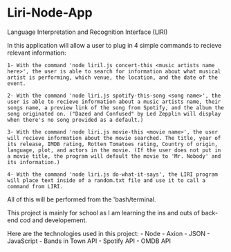 # Liri-Node-App
Language Interpretation and Recognition Interface (LIRI)

In this application will allow a user to plug in 4 simple commands to recieve relevant information:
    
    1- With the command 'node liril.js concert-this <music artists name here>', the user is able to search for information about what musical artist is performing, which venue, the location, and the date of the event.

    2- With the command 'node liri.js spotify-this-song <song name>', the user is able to recieve information about a music artists name, their songs name, a preview link of the song from Spotify, and the album the song originated on. ("Dazed and Confused" by Led Zepplin will display when there's no song provided as a default.)

    3- With the command 'node liri.js movie-this <movie name>', the user will recieve information about the movie searched. The title, year of its release, IMDB rating, Rotten Tomatoes rating, Country of origin, language, plot, and actors in the movie. (If the user does not put in a movie title, the program will default the movie to 'Mr. Nobody' and its information.)

    4- With the command 'node liri.js do-what-it-says', the LIRI program will place text inside of a random.txt file and use it to call a command from LIRI.

All of this will be performed from the 'bash/terminal.  

This project is mainly for school as I am learning the ins and outs of back-end cod and developement. 

Here are the technologies used in this project:
    - Node
    - Axion
    - JSON
    - JavaScript
    - Bands in Town API
    - Spotify API
    - OMDB API




  
